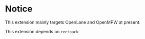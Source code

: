 # Notice
This extension mainly targets OpenLane and OpenMPW at present.

This extension depends on `rectpack`.
